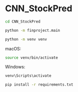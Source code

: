 # CNN_StockPred
```bash
cd CNN_StockPred
```
```bash
python -m finproject.main
```
```bash
python -m venv venv
```
macOS:
```bash
source venv/bin/activate
```
Windows:
```bash
venv\Scripts\activate
```
```bash
pip install -r requirements.txt
```
